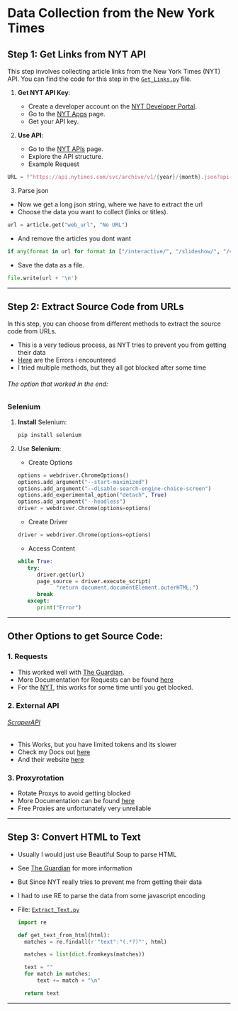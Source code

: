 # Data Collection from the New York Times

## Step 1: Get Links from **NYT API**

This step involves collecting article links from the New York Times (NYT) API. You can find the code for this step in the [`Get_Links.py`](./Get_Links.py) file.

1. **Get NYT API Key**:

   - Create a developer account on the [NYT Developer Portal](https://developer.nytimes.com/).
   - Go to the [NYT Apps](https://developer.nytimes.com/my-apps) page.
   - Get your API key.

2. **Use API**:

   - Go to the [NYT APIs](https://developer.nytimes.com/apis) page.
   - Explore the API structure.

   * Example Request

```python
URL = f"https://api.nytimes.com/svc/archive/v1/{year}/{month}.json?api-key={API_KEY}"
```

3. Parse json

- Now we get a long json string, where we have to extract the url
- Choose the data you want to collect (links or titles).

```python
url = article.get("web_url", "No URL")
```

- And remove the articles you dont want

```python
if any(format in url for format in ["/interactive/", "/slideshow/", "/video/", "/crossword/"]):
```

- Save the data as a file.

```python
file.write(url + '\n')
```

---

## Step 2: Extract Source Code from URLs

In this step, you can choose from different methods to extract the source code from URLs.

- This is a very tedious process, as NYT tries to prevent you from getting their data
- [Here](../Errors/) are the Errors i encountered
- I tried multiple methods, but they all got blocked after some time

###### The option that worked in the end:

### Selenium

1. **Install** Selenium:

   ```sh
   pip install selenium
   ```

2. Use **Selenium**:

   - Create Options

   ```python
   options = webdriver.ChromeOptions()
   options.add_argument("--start-maximized")
   options.add_argument("--disable-search-engine-choice-screen")
   options.add_experimental_option("detach", True)
   options.add_argument("--headless")
   driver = webdriver.Chrome(options=options)
   ```

   - Create Driver

   ```python
   driver = webdriver.Chrome(options=options)
   ```

   - Access Content

   ```python
   while True:
      try:
         driver.get(url)
         page_source = driver.execute_script(
               "return document.documentElement.outerHTML;")
         break
      except:
         print("Error")
   ```

---

## Other Options to get Source Code:

### 1. Requests

- This worked well with [The Guardian](../The%20Guardian/).
- More Documentation for Requests can be found [here](../Requests/)
- For the [NYT](../NYT/), this works for some time until you get blocked.

### 2. External API

###### [ScraperAPI](../Scraperapi/)

- This Works, but you have limited tokens and its slower
- Check my Docs out [here](../Scraperapi/)
- And their website [here](https://www.scraperapi.com/)

### 3. Proxyrotation

- Rotate Proxys to avoid getting blocked
- More Documentation can be found [here](../Proxyrotation/)
- Free Proxies are unfortunately very unreliable

---

## Step 3: Convert HTML to Text

- Usually I would just use Beautiful Soup to parse HTML
- See [The Guardian](../The%20Guardian/) for more information

- But Since NYT really tries to prevent me from getting their data
- I had to use RE to parse the data from some javascript encoding

- File: [`Extract_Text.py`](./Extract_Text.py)

  ```python
  import re
  ```

  ```python
  def get_text_from_html(html):
    matches = re.findall(r'"text":"(.*?)"', html)

    matches = list(dict.fromkeys(matches))

    text = ""
    for match in matches:
        text += match + "\n"

    return text
  ```

---
